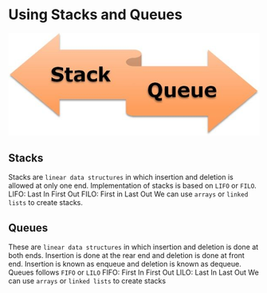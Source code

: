 # Using Stacks and Queues
![](./featured.jpg)
## Stacks

Stacks are `linear data structures` in which insertion and deletion is allowed at only one end.
Implementation of stacks is based on `LIFO` or `FILO`.
    LIFO: Last In First Out
    FILO: First in Last Out
We can use `arrays` or `linked lists` to create stacks.

## Queues

These are `linear data structures` in which insertion and deletion is done at both ends.
Insertion is done at the rear end and deletion is done at front end.
Insertion is known as enqueue and deletion is known as dequeue.
Queues follows `FIFO` or `LILO`
  FIFO: First In First Out
  LILO: Last In Last Out
We can use `arrays` or `linked lists` to create stacks
